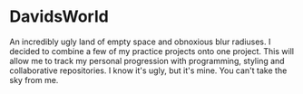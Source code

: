 # DavidsWorld
An incredibly ugly land of empty space and obnoxious blur radiuses. 
I decided to combine a few of my practice projects onto one project. 
This will allow me to track my personal progression with programming, styling and collaborative repositories.
I know it's ugly, but it's mine.
You can't take the sky from me.
